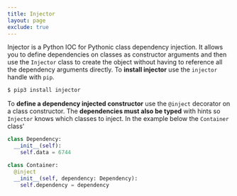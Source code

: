 ```yaml
---
title: Injector
layout: page
exclude: true
---
```


Injector is a Python IOC for Pythonic class dependency injection. It allows you to define dependencies on classes as constructor arguments and then use the `Injector` class to create the object without having to reference all the dependency arguments directly. To **install injector** use the `injector` handle with `pip`.
```bash
$ pip3 install injector
```

To **define a dependency injected constructor** use the `@inject` decorator on a class constructor. The **dependencies must also be typed** with hints so `Injector` knows which classes to inject. In the example below the `Container` class'
```py
class Dependency:
  __init__(self):
    self.data = 6744

class Container:
  @inject
  __init__(self, dependency: Dependency):
    self.dependency = dependency
```
<!--stackedit_data:
eyJoaXN0b3J5IjpbLTEyMjkwNzE1MTIsMTc4MjkyMzU4N119
-->
